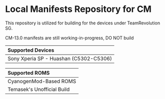 Local Manifests Repository for CM
==============

This repository is utilized for building for the devices under TeamRevolution SG.

CM-13.0 manifests are still working-in-progress, DO NOT build

| Supported Devices
|:-------------------------
| Sony Xperia SP - Huashan (C5302-C5306)

| Supported ROMS
|:--------------------------
| CyanogenMod-Based ROMS
| Temasek's Unofficial Build
